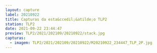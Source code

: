 ```yaml
---
layout: capture
label: 20210922
title: Capturas da esta&ccedil;&atilde;o TLP2
station: TLP2
date: 2021-09-22 23:44:47
preview: TLP2/2021/202109/20210922/stack.jpg
capturas:
  - imagem: TLP2/2021/202109/20210922/M20210922_234447_TLP_2P.jpg
---
```

